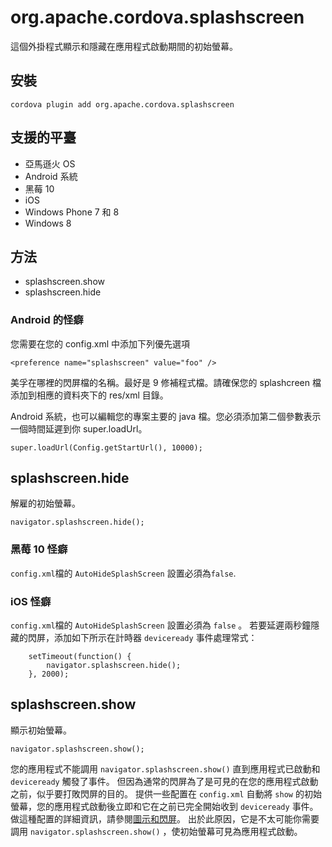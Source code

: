<!---
    Licensed to the Apache Software Foundation (ASF) under one
    or more contributor license agreements.  See the NOTICE file
    distributed with this work for additional information
    regarding copyright ownership.  The ASF licenses this file
    to you under the Apache License, Version 2.0 (the
    "License"); you may not use this file except in compliance
    with the License.  You may obtain a copy of the License at

      http://www.apache.org/licenses/LICENSE-2.0

    Unless required by applicable law or agreed to in writing,
    software distributed under the License is distributed on an
    "AS IS" BASIS, WITHOUT WARRANTIES OR CONDITIONS OF ANY
    KIND, either express or implied.  See the License for the
    specific language governing permissions and limitations
    under the License.
-->

# org.apache.cordova.splashscreen

這個外掛程式顯示和隱藏在應用程式啟動期間的初始螢幕。

## 安裝

    cordova plugin add org.apache.cordova.splashscreen
    

## 支援的平臺

*   亞馬遜火 OS
*   Android 系統
*   黑莓 10
*   iOS
*   Windows Phone 7 和 8
*   Windows 8

## 方法

*   splashscreen.show
*   splashscreen.hide

### Android 的怪癖

您需要在您的 config.xml 中添加下列優先選項

`<preference name="splashscreen" value="foo" />`

美孚在哪裡的閃屏檔的名稱。最好是 9 修補程式檔。請確保您的 splashcreen 檔添加到相應的資料夾下的 res/xml 目錄。

Android 系統，也可以編輯您的專案主要的 java 檔。您必須添加第二個參數表示一個時間延遲到你 super.loadUrl。

`super.loadUrl(Config.getStartUrl(), 10000);`

## splashscreen.hide

解雇的初始螢幕。

    navigator.splashscreen.hide();
    

### 黑莓 10 怪癖

`config.xml`檔的 `AutoHideSplashScreen` 設置必須為`false`.

### iOS 怪癖

`config.xml`檔的 `AutoHideSplashScreen` 設置必須為 `false` 。 若要延遲兩秒鐘隱藏的閃屏，添加如下所示在計時器 `deviceready` 事件處理常式：

        setTimeout(function() {
            navigator.splashscreen.hide();
        }, 2000);
    

## splashscreen.show

顯示初始螢幕。

    navigator.splashscreen.show();
    

您的應用程式不能調用 `navigator.splashscreen.show()` 直到應用程式已啟動和 `deviceready` 觸發了事件。 但因為通常的閃屏為了是可見的在您的應用程式啟動之前，似乎要打敗閃屏的目的。 提供一些配置在 `config.xml` 自動將 `show` 的初始螢幕，您的應用程式啟動後立即和它在之前已完全開始收到 `deviceready` 事件。 做這種配置的詳細資訊，請參閱[圖示和閃屏][1]。 出於此原因，它是不太可能你需要調用 `navigator.splashscreen.show()` ，使初始螢幕可見為應用程式啟動。

 [1]: http://cordova.apache.org/docs/en/edge/config_ref_images.md.html